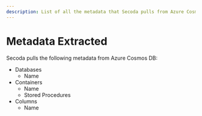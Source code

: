 ```yaml
---
description: List of all the metadata that Secoda pulls from Azure Cosmos DB
---
```


# Metadata Extracted

Secoda pulls the following metadata from Azure Cosmos DB:

* Databases
  * Name
* Containers
  * Name
  * Stored Procedures
* Columns
  * Name
